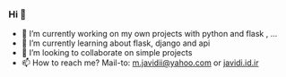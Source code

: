 ### Hi 👋

- 🔭 I’m currently working on my own projects with python and flask , ...
- 🌱 I’m currently learning about flask, django and api
- 👯 I’m looking to collaborate on simple projects
- 📫 How to reach me? <a mailto="m.javidii@yahoo.com" target="_blank">Mail-to: m.javidii@yahoo.com</a> or <a href="http://javidi.id.ir" target="_blank">javidi.id.ir</a>
